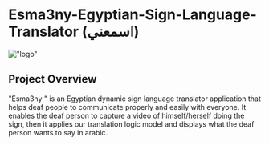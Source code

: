 # Esma3ny-Egyptian-Sign-Language-Translator (اسمعني)
!["logo"](https://github.com/mo-musaad/Esma3ny-/blob/main/logo.PNG?raw=true)


## Project Overview
"Esma3ny " is an Egyptian dynamic sign language translator application that helps deaf people to communicate properly and easily with everyone. 
It enables the deaf person to capture a video of himself/herself doing the sign, then it applies our translation logic model and displays what the deaf person wants to say in arabic.  
